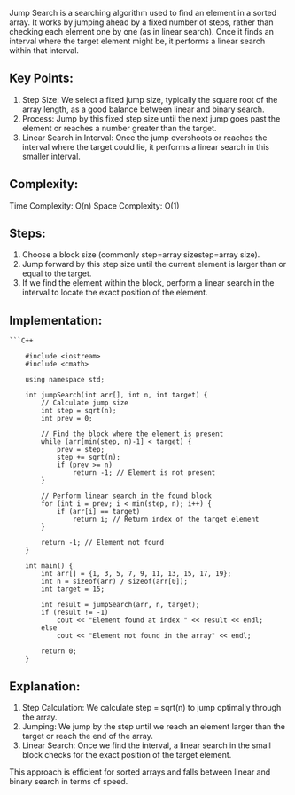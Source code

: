 Jump Search is a searching algorithm used to find an element in a sorted array. It works by jumping ahead by a fixed number of steps, rather than checking each element one by one (as in linear search). Once it finds an interval where the target element might be, it performs a linear search within that interval.

## Key Points:
1) Step Size: We select a fixed jump size, typically the square root of the array length, as a good balance between linear and binary search.
2) Process: Jump by this fixed step size until the next jump goes past the element or reaches a number greater than the target.
3) Linear Search in Interval: Once the jump overshoots or reaches the interval where the target could lie, it performs a linear search in this smaller interval.

## Complexity:
Time Complexity: O(n)
Space Complexity: O(1)

## Steps:
1) Choose a block size (commonly step=array sizestep=array size).
2) Jump forward by this step size until the current element is larger than or equal to the target.
3) If we find the element within the block, perform a linear search in the interval to locate the exact position of the element.

## Implementation:

    ```C++

        #include <iostream>
        #include <cmath>
        
        using namespace std;
        
        int jumpSearch(int arr[], int n, int target) {
            // Calculate jump size
            int step = sqrt(n);
            int prev = 0;
        
            // Find the block where the element is present
            while (arr[min(step, n)-1] < target) {
                prev = step;
                step += sqrt(n);
                if (prev >= n)
                    return -1; // Element is not present
            }
        
            // Perform linear search in the found block
            for (int i = prev; i < min(step, n); i++) {
                if (arr[i] == target)
                    return i; // Return index of the target element
            }
        
            return -1; // Element not found
        }
        
        int main() {
            int arr[] = {1, 3, 5, 7, 9, 11, 13, 15, 17, 19};
            int n = sizeof(arr) / sizeof(arr[0]);
            int target = 15;
        
            int result = jumpSearch(arr, n, target);
            if (result != -1)
                cout << "Element found at index " << result << endl;
            else
                cout << "Element not found in the array" << endl;
        
            return 0;
        }
## Explanation:
1) Step Calculation: We calculate step = sqrt(n) to jump optimally through the array.
2) Jumping: We jump by the step until we reach an element larger than the target or reach the end of the array.
3) Linear Search: Once we find the interval, a linear search in the small block checks for the exact position of the target element.

This approach is efficient for sorted arrays and falls between linear and binary search in terms of speed.
